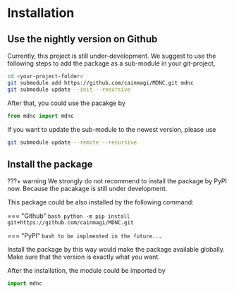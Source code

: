 # Installation

## Use the nightly version on Github

Currently, this project is still under-development. We suggest to use the following steps to add the package as a sub-module in your git-project,

```bash
cd <your-project-folder>
git submodule add https://github.com/cainmagi/MDNC.git mdnc
git submodule update --init --recursive
```

After that, you could use the pacakge by

```python
from mdnc import mdnc
```

If you want to update the sub-module to the newest version, please use

```bash
git submodule update --remote --recursive
```

## Install the package

???+ warning
    We strongly do not recommend to install the package by PyPI now. Because the pacakage is still under development.

This package could be also installed by the following command:

=== "Github"
    ```bash
    python -m pip install git+https://github.com/cainmagi/MDNC.git
    ```

=== "PyPI"
    ```bash
    to be implmented in the future...
    ```

Install the package by this way would make the package available globally. Make sure that the version is exactly what you want.

After the installation, the module could be imported by

```python
import mdnc
```
